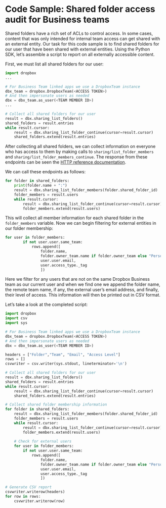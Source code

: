 # Code Sample: Shared folder access audit for Business teams

Shared folders have a rich set of ACLs to control access. In some cases, content that was only intended for internal team access can get shared with an external entity. Our task for this code sample is to find shared folders for our user that have been shared with external entities. Using the Python SDK, let’s assemble a script to report on all externally accessible content.

First, we must list all shared folders for our user:

```python
import dropbox
...

# For Business Team linked apps we use a DropboxTeam instance
dbx_team = dropbox.DropboxTeam(<ACCESS TOKEN>)
# And then impersonate users as needed
dbx = dbx_team.as_user(<TEAM MEMBER ID>)
...

# Collect all shared folders for our user
result = dbx.sharing_list_folders()
shared_folders = result.entries
while result.cursor:
    result = dbx.sharing_list_folder_continue(cursor=result.cursor)
    shared_folders.extend(result.entries)
```

After collecting all shared folders, we can collect information on everyone who has access to them by making calls to `sharing/list_folder_members` and `sharing/list_folder_members_continue`. The response from these endpoints can be seen the [HTTP reference documentation](https://www.dropbox.com/developers/documentation/http/documentation#sharing-list_folder_members).

We can call these endpoints as follows:

```python
for folder in shared_folders:
    print(folder.name + ":")
    result = dbx.sharing_list_folder_members(folder.shared_folder_id)
    folder_members = result.users
    while result.cursor:
        result = dbx.sharing_list_folder_continue(cursor=result.cursor)
        folder_members.extend(result.users)
```

This will collect all member information for each shared folder in the `folder_members` variable. Now we can begin filtering for external entities in our folder membership:

```python
for user in folder_members:
        if not user.user.same_team:
            rows.append([
                folder.name,
                folder.owner_team.name if folder.owner_team else "Personal Account",
                user.user.email,
                user.access_type._tag
                ])
```

Here we filter for any users that are not on the same Dropbox Business team as our current user and when we find one we append the folder name, the remote team name, if any, the external user’s email address, and finally, their level of access. This information will then be printed out in CSV format.

Let’s take a look at the completed script:

```python
import dropbox
import csv
import sys

# For Business Team linked apps we use a DropboxTeam instance
dbx_team = dropbox.DropboxTeam(<ACCESS TOKEN>)
# And then impersonate users as needed
dbx = dbx_team.as_user(<TEAM MEMBER ID>)

headers = ["Folder","Team", "Email", "Access Level"]
rows = []
csvwriter = csv.writer(sys.stdout, lineterminator='\n')

# Collect all shared folders for our user
result = dbx.sharing_list_folders()
shared_folders = result.entries
while result.cursor:
    result = dbx.sharing_list_folder_continue(cursor=result.cursor)
    shared_folders.extend(result.entries)

# Collect shared folder membership information    
for folder in shared_folders:
    result = dbx.sharing_list_folder_members(folder.shared_folder_id)
    folder_members = result.users
    while result.cursor:
        result = dbx.sharing_list_folder_continue(cursor=result.cursor)
        folder_members.extend(result.users)
    
    # Check for external users
    for user in folder_members:
        if not user.user.same_team:
            rows.append([
                folder.name,
                folder.owner_team.name if folder.owner_team else "Personal Account",
                user.user.email,
                user.access_type._tag
                ])

# Generate CSV report
csvwriter.writerow(headers)
for row in rows:
    csvwriter.writerow(row)
```
